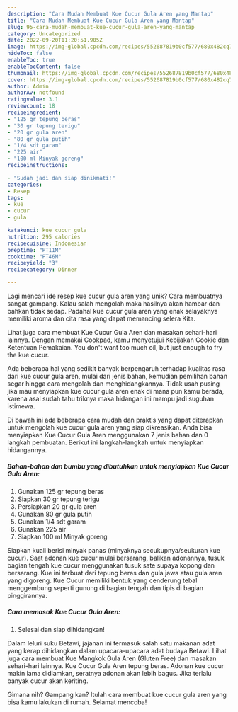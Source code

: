 ```yaml
---
description: "Cara Mudah Membuat Kue Cucur Gula Aren yang Mantap"
title: "Cara Mudah Membuat Kue Cucur Gula Aren yang Mantap"
slug: 95-cara-mudah-membuat-kue-cucur-gula-aren-yang-mantap
category: Uncategorized
date: 2022-09-20T11:20:51.905Z
image: https://img-global.cpcdn.com/recipes/552687819b0cf577/680x482cq70/kue-cucur-gula-aren-foto-resep-utama.jpg
hideToc: false
enableToc: true
enableTocContent: false
thumbnail: https://img-global.cpcdn.com/recipes/552687819b0cf577/680x482cq70/kue-cucur-gula-aren-foto-resep-utama.jpg
cover: https://img-global.cpcdn.com/recipes/552687819b0cf577/680x482cq70/kue-cucur-gula-aren-foto-resep-utama.jpg
author: Admin
authorAv: notfound
ratingvalue: 3.1
reviewcount: 18
recipeingredient:
- "125 gr tepung beras"
- "30 gr tepung terigu"
- "20 gr gula aren"
- "80 gr gula putih"
- "1/4 sdt garam"
- "225 air"
- "100 ml Minyak goreng"
recipeinstructions:

- "Sudah jadi dan siap dinikmati!"
categories:
- Resep
tags:
- kue
- cucur
- gula

katakunci: kue cucur gula 
nutrition: 295 calories
recipecuisine: Indonesian
preptime: "PT11M"
cooktime: "PT46M"
recipeyield: "3"
recipecategory: Dinner

---
```





Lagi mencari ide resep kue cucur gula aren yang unik? Cara membuatnya sangat gampang. Kalau salah mengolah maka hasilnya akan hambar dan bahkan tidak sedap. Padahal kue cucur gula aren yang enak selayaknya memiliki aroma dan cita rasa yang dapat memancing selera Kita.





Lihat juga cara membuat Kue Cucur Gula Aren dan masakan sehari-hari lainnya. Dengan memakai Cookpad, kamu menyetujui Kebijakan Cookie dan Ketentuan Pemakaian. You don&#39;t want too much oil, but just enough to fry the kue cucur.

Ada beberapa hal yang sedikit banyak berpengaruh terhadap kualitas rasa dari kue cucur gula aren, mulai dari jenis bahan, kemudian pemilihan bahan segar hingga cara mengolah dan menghidangkannya. Tidak usah pusing jika mau menyiapkan kue cucur gula aren enak di mana pun kamu berada, karena asal sudah tahu triknya maka hidangan ini mampu jadi suguhan istimewa.






Di bawah ini ada beberapa cara mudah dan praktis yang dapat diterapkan untuk mengolah kue cucur gula aren yang siap dikreasikan. Anda bisa menyiapkan Kue Cucur Gula Aren menggunakan 7 jenis bahan dan 0 langkah pembuatan. Berikut ini langkah-langkah untuk menyiapkan hidangannya.

<!--inarticleads1-->

##### Bahan-bahan dan bumbu yang dibutuhkan untuk menyiapkan Kue Cucur Gula Aren:

1. Gunakan 125 gr tepung beras
1. Siapkan 30 gr tepung terigu
1. Persiapkan 20 gr gula aren
1. Gunakan 80 gr gula putih
1. Gunakan 1/4 sdt garam
1. Gunakan 225 air
1. Siapkan 100 ml Minyak goreng


Siapkan kuali berisi minyak panas (minyaknya secukupnya/seukuran kue cucur). Saat adonan kue cucur mulai bersarang, balikan adonannya, tusuk bagian tengah kue cucur menggunakan tusuk sate supaya kopong dan bersarang. Kue ini terbuat dari tepung beras dan gula jawa atau gula aren yang digoreng. Kue Cucur memiliki bentuk yang cenderung tebal menggembung seperti gunung di bagian tengah dan tipis di bagian pinggirannya. 

<!--inarticleads2-->

##### Cara memasak Kue Cucur Gula Aren:


1. Selesai dan siap dihidangkan!

Dalam leluri suku Betawi, jajanan ini termasuk salah satu makanan adat yang kerap dihidangkan dalam upacara-upacara adat budaya Betawi. Lihat juga cara membuat Kue Mangkok Gula Aren (Gluten Free) dan masakan sehari-hari lainnya. Kue Cucur Gula Aren tepung beras. Adonan kue cucur makin lama didiamkan, seratnya adonan akan lebih bagus. Jika terlalu banyak cucur akan keriting. 

Gimana nih? Gampang kan? Itulah cara membuat kue cucur gula aren yang bisa kamu lakukan di rumah. Selamat mencoba!
